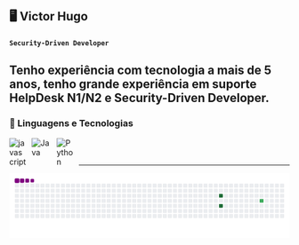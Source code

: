 ## 🖥️ Victor Hugo
**`Security-Driven Developer`**

Tenho experiência com tecnologia a mais de 5 anos, tenho grande experiência em suporte HelpDesk N1/N2 e Security-Driven Developer.
---
### 🤖 Linguagens e Tecnologias

<img
    align="left"
    alt="javascript"
    title="javascript"
    width="30px"
    style="padding-right: 10px;"
    src="https://devicon-website.vercel.app/api/javascript/plain.svg"
/>
<img
    align="left"
    alt="Java"
    title="Java"
    width="35px"
    style="padding-right: 10px;"
    src="https://devicon-website.vercel.app/api/java/original-wordmark.svg"
/>
<img
    align="left"
    alt="Python"
    title="Python"
    width="30px"
    style="padding-right: 10px;"
    src="https://devicon-website.vercel.app/api/python/original-wordmark.svg"
/>

<br/>
<br/>

---
    
![snake gif](https://github.com/VictorHugo31/VictorHugo31/blob/output/github-contribution-grid-snake.gif)
